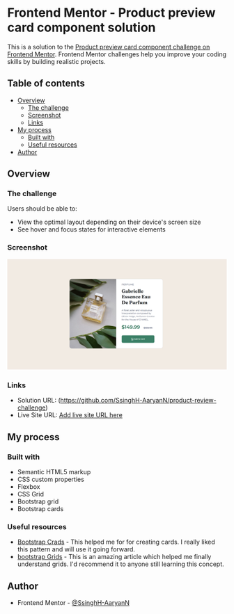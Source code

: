 # Frontend Mentor - Product preview card component solution

This is a solution to the [Product preview card component challenge on Frontend Mentor](https://www.frontendmentor.io/challenges/product-preview-card-component-GO7UmttRfa). Frontend Mentor challenges help you improve your coding skills by building realistic projects. 

## Table of contents

- [Overview](#overview)
  - [The challenge](#the-challenge)
  - [Screenshot](#screenshot)
  - [Links](#links)
- [My process](#my-process)
  - [Built with](#built-with)
  - [Useful resources](#useful-resources)
- [Author](#author)
## Overview

### The challenge

Users should be able to:

- View the optimal layout depending on their device's screen size
- See hover and focus states for interactive elements

### Screenshot

![](screenshot.png)

### Links

- Solution URL: (https://github.com/SsinghH-AaryanN/product-review-challenge)
- Live Site URL: [Add live site URL here](https://your-live-site-url.com)

## My process

### Built with

- Semantic HTML5 markup
- CSS custom properties
- Flexbox
- CSS Grid
- Bootstrap grid
- Bootstrap cards

### Useful resources

- [Bootstrap Crads](https://getbootstrap.com/docs/4.0/components/card/) - This helped me for for creating cards. I really liked this pattern and will use it going forward.
- [bootstrap Grids](https://getbootstrap.com/docs/4.0/layout/grid/) - This is an amazing article which helped me finally understand grids. I'd recommend it to anyone still learning this concept.

## Author
- Frontend Mentor - [@SsinghH-AaryanN](https://www.frontendmentor.io/profile/SsinghH-AaryanN)
